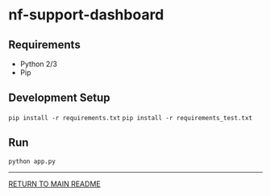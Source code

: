 # nf-support-dashboard

## Requirements

* Python 2/3
* Pip

## Development Setup
`pip install -r requirements.txt`
`pip install -r requirements_test.txt`

## Run

`python app.py`


---

[RETURN TO MAIN README](../README.md)